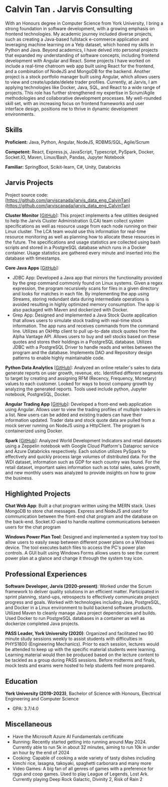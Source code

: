 # Calvin Tan . Jarvis Consulting

With an Honours degree in Computer Science from York University, I bring a strong foundation in software development, with a growing emphasis on frontend technologies. My academic journey included diverse projects, such as creating a Java-based fullstack e-commerce application and leveraging machine learning on a Yelp dataset, which honed my skills in Python and Java. Beyond academics, I have delved into personal projects that expanded my understanding of software concepts, including frontend development with Angular and React. Some projects I have worked on include a real-time chatroom web app built using React for the frontend, and a combination of NodeJS and MongoDB for the backend. Another project is a stock portfolio manager built using Angular, which allows users to view and create/update/delete trader profiles. Currently, at Jarvis, I am applying technologies like Docker, Java, SQL, and React to a wide range of projects. This role has further strengthened my expertise in Scrum/Agile methodologies and collaborative development processes. My well-rounded skill set, with an increasing focus on frontend frameworks and user interface design, positions me to thrive in dynamic development environments.

## Skills

**Proficient:** Java, Python, Angular, NodeJS, RDBMS/SQL, Agile/Scrum

**Competent:** React, Express.js, JavaScript, Typescript, PySpark, Docker, Socket.IO, Maven, Linux/Bash, Pandas, Jupyter Notebook

**Familiar:** SpringBoot, Scikit-learn, C#, Unity, Databricks

## Jarvis Projects

Project source code: [https://github.com/jarviscanada/jarvis_data_eng_CalvinTan](https://github.com/jarviscanada/jarvis_data_eng_CalvinTan)


**Cluster Monitor** [[GitHub](https://github.com/jarviscanada/jarvis_data_eng_CalvinTan/tree/master/linux_sql)]: This project implements a few utilities designed to help the Jarvis Cluster Administration (LCA) team collect system specifications as well as resource usage from each node running on their Linux cluster. The LCA team would use this information for real-time resource monitoring as well as planning how to allocate these resources in the future. The specifications and usage statistics are collected using bash scripts and stored in a PostgreSQL database which runs in a Docker container. Usage statistics are gathered every minute and inserted into the database with timestamps.

**Core Java Apps** [[GitHub](https://github.com/jarviscanada/jarvis_data_eng_CalvinTan/tree/master/core_java)]:
      
  - JDBC App: Developed a Java app that mirrors the functionality provided by the grep command commonly found on Linux systems. Given a regex expression, the program recursively scans for files in a given directory and looks for matches in each file. By implementing the app using Streams, storing redundant data during intermediate operations is avoided resulting in highly optimized memory consumption. The app is also packaged with Maven and dockerized with Docker.
  - Grep App: Designed and implemented a Java Stock Quote application that allows users to simulate stock trading with real-time stock information. The app runs and receives commands from the command line. Utilizes an OkHttp client to pull up-to-date stock quotes from the Alpha Vantage API. Allows users to buy and sell stocks based on these quotes and stores their holdings in a PostgreSQL database. Utilizes JDBC with a PostgreSQL Driver to handle reads and writes between the program and the database. Implements DAO and Repository design patterns to enable highly maintainable code.

**Python Data Analytics** [[GitHub](https://github.com/jarviscanada/jarvis_data_eng_CalvinTan/tree/master/python_data_anlytics)]: Analyzed an online retailer's sales to data generate reports on user growth, revenue, etc. Identified different segments to target by creating and assigning RFM (Recency, Frequency, Monetary) values to each customer. Looked for ways to boost company growth by analyzing the generated reports. Tools used include python, Jupyter notebook, PostgreSQL, Docker.

**Angular Trading App** [[GitHub](https://github.com/jarviscanada/jarvis_data_eng_CalvinTan/tree/master/angular-frontend)]: Developed a front-end web application using Angular. Allows user to view the trading profiles of multiple traders in a list. New users can be added and existing traders can have their information updated. Trader data and stock quote data are pulled from a mock server running on NodeJS using a HttpClient. The program is containerized using Docker.

**Spark** [[GitHub](https://github.com/jarviscanada/jarvis_data_eng_CalvinTan/tree/master/spark)]: Analyzed World Development Indicators and retail datasets using a Zeppelin notebook with Google Cloud Platform's Dataproc service and Azure Databricks respectively. Each solution utilizes PySpark to effectively and quickly process large volumes of distributed data. For the WDI dataset, information such as GDP for each country was found. For the retail dataset, important sales information such as total sales, sales growth, and new monthly users was analyzed to provide insights on how to grow the business.


## Highlighted Projects
**Chat Web App**: Built a chat program written using the MERN stack. Uses MongoDB to store chat messages. Express and NodeJS and used for communication between the front-end chat program and the database on the back-end. Socket.IO used to handle realtime communications between users for the chat program

**Windows Power Plan Tool**: Designed and implemented a system tray tool to allow users to easily swap between different power plans on a Windows device. The tool executes batch files to access the PC's power plan controls. A GUI built using Windows Forms allows users to see the current power plan at a glance and change it through the system tray icon.


## Professional Experiences

**Software Developer, Jarvis (2020-present)**: Worked under the Scrum framework to deliver quality solutions in an efficient matter. Participated in sprint planning, stand-ups, retrospects to effectively communicate project progress and goals. Worked with technologies including Java, PostgreSQL, and Docker in a Linux environment to build backend software products. Utilized Maven to cleanly manage Java project dependencies and builds. Used Docker to run PostgreSQL databases in a container as well as dockerize completed Java projects.

**PASS Leader, York University (2020)**: Organized and facilitated two 90 minute study sessions weekly to assist students with difficulties in PHYS1800 (Engineering Mechanics). Prior to each session, lectures would be attended to keep up with the specific material students were learning. Learning material would then be produced based on the lecture content to be tackled as a group during PASS sessions. Before midterms and finals, mock tests and exams were hosted to help students feel more prepared.


## Education
**York University (2019-2023)**, Bachelor of Science with Honours, Electrical Engineering and Computer Science
- GPA: 3.7/4.0


## Miscellaneous
- Have the Microsoft Azure AI Fundamentals certificate
- Running: Recently started getting into running around May 2024. Currently able to run 5k in about 32 minutes, aiming to run 10k in under an hour by the end of 2024
- Cooking: Capable of cooking a wide variety of tasty dishes including kimchi rice, lasagna, takoyaki, spaghetti carbonara and many more
- Video Games: A big fan of all genres of games with a preference for rpgs and coop games. Used to play League of Legends, Lost Ark. Currently playing Deep Rock Galactic, Divinity 2, Risk of Rain 2